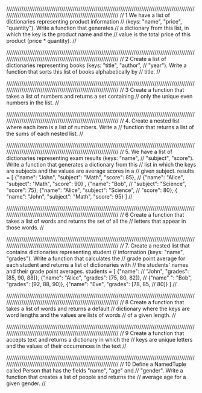//////////////////////////////////////////////////////////////////////////////////////////////////////////////////////////////////////////////////////////////
// 1 We have a list of dictionaries representing product information 
// (keys: "name", "price", "quantity"). Write a function that generates 
// a dictionary from this list, in which the key is the product name and the 
// value is the total price of this product (price * quantity).
//

//////////////////////////////////////////////////////////////////////////////////////////////////////////////////////////////////////////////////////////////
// 2 Create a list of dictionaries representing books (keys: "title", "author", 
// "year"). Write a function that sorts this list of books alphabetically by 
// title.
//

//////////////////////////////////////////////////////////////////////////////////////////////////////////////////////////////////////////////////////////////
// 3 Create a function that takes a list of numbers and returns a set containing
// only the unique even numbers in the list.
//

//////////////////////////////////////////////////////////////////////////////////////////////////////////////////////////////////////////////////////////////
// 4. Create a nested list where each item is a list of numbers. Write a 
// function that returns a list of the sums of each nested list.
//

//////////////////////////////////////////////////////////////////////////////////////////////////////////////////////////////////////////////////////////////
// 5. We have a list of dictionaries representing exam results (keys: "name", 
// "subject", "score"). Write a function that generates a dictionary from this 
// list in which the keys are subjects and the values are average scores in a 
// given subject. results = [ {"name": "John", "subject": "Math", "score": 85}, 
// {"name": "Alice", "subject": "Math", "score": 90} , {"name": "Bob", 
// "subject": "Science", "score": 75}, {"name": "Alice", "subject": "Science",
// "score": 80}, { "name": "John", "subject": "Math", "score": 95} ]
//

//////////////////////////////////////////////////////////////////////////////////////////////////////////////////////////////////////////////////////////////
// 6 Create a function that takes a list of words and returns the set of all the
// letters that appear in those words.
//

//////////////////////////////////////////////////////////////////////////////////////////////////////////////////////////////////////////////////////////////
// 7. Create a nested list that contains dictionaries representing student 
// information (keys: "name", "grades"). Write a function that calculates the 
// grade point average for each student and returns a list of dictionaries with 
// the students' names and their grade point averages. students = [ {"name": 
// "John", "grades": [85, 90, 88]}, {"name": "Alice", "grades": [75, 80, 82]}, 
// {"name" ": "Bob", "grades": [92, 88, 90]}, {"name": "Eve", "grades": [78, 85, 
// 80]} ]
//

//////////////////////////////////////////////////////////////////////////////////////////////////////////////////////////////////////////////////////////////
// 8 Create a function that takes a list of words and returns a default 
// dictionary where the keys are word lengths and the values are lists of words 
// of a given length.
//

//////////////////////////////////////////////////////////////////////////////////////////////////////////////////////////////////////////////////////////////
// 9 Create a function that accepts text and returns a dictionary in which the 
// keys are unique letters and the values of their occurrences in the text
//

//////////////////////////////////////////////////////////////////////////////////////////////////////////////////////////////////////////////////////////////
// 10 Define a NamedTuple called Person that has the fields "name", "age" and 
// "gender". Write a function that creates a list of people and returns the 
// average age for a given gender.
//
